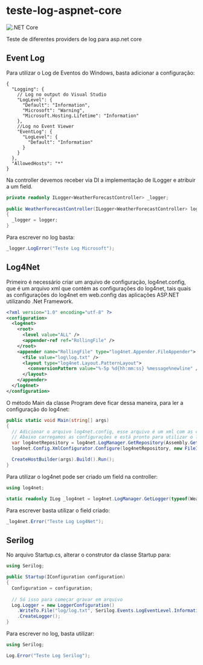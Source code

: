 # teste-log-aspnet-core

![.NET Core](https://github.com/fformis/teste-log-aspnet-core/workflows/.NET%20Core/badge.svg?event=push)

Teste de diferentes providers de log para asp.net core

## Event Log

Para utilizar o Log de Eventos do Windows, basta adicionar a configuração:

```JSONP
{
  "Logging": {
    // Log no output do Visual Studio
    "LogLevel": {
      "Default": "Information",
      "Microsoft": "Warning",
      "Microsoft.Hosting.Lifetime": "Information"
    },
    //Log no Event Viewer
    "EventLog": {
      "LogLevel": {
        "Default": "Information"
      }
    }
  },
  "AllowedHosts": "*"
}
```
Na controller devemos receber via DI a implementação de ILogger<T> e atribuir a um field.

```C#
private readonly ILogger<WeatherForecastController> _logger;
        
public WeatherForecastController(ILogger<WeatherForecastController> logger)
{
  _logger = logger;
}
```

Para escrever no log basta:

```C#
_logger.LogError("Teste Log Microsoft");
```

## Log4Net

Primeiro é necessário criar um arquivo de configuração, log4net.config, que é um arquivo xml que contém as configurações do log4net, tais quais as configurações do log4net em web.config das aplicações ASP.NET utilizando .Net Framework.

```XML
<?xml version="1.0" encoding="utf-8" ?>
<configuration>
  <log4net>
    <root>
      <level value="ALL" />
      <appender-ref ref="RollingFile" />
    </root>
    <appender name="RollingFile" type="log4net.Appender.FileAppender">
      <file value="log\log.txt" />
      <layout type="log4net.Layout.PatternLayout">
        <conversionPattern value="%-5p %d{hh:mm:ss} %message%newline" />
      </layout>
    </appender>
  </log4net>
</configuration>
```

O método Main da classe Program deve ficar dessa maneira, para ler a configuração do log4net:

```C#
public static void Main(string[] args)
{
  // Adicionar o arquivo log4net.config, esse arquivo é um xml com as configurações do log.
  // Abaixo carregamos as configurações e está pronto para utilizar o log4net.
  var log4netRepository = log4net.LogManager.GetRepository(Assembly.GetEntryAssembly());
  log4net.Config.XmlConfigurator.Configure(log4netRepository, new FileInfo("log4net.config"));

  CreateHostBuilder(args).Build().Run();
}
```

Para utilizar o log4net pode ser criado um field na controller:

```C#
using log4net;
```
```C#
static readonly ILog _log4net = log4net.LogManager.GetLogger(typeof(WeatherForecastController));
```

Para escrever basta utilizar o field criado:

```C#
_log4net.Error("Teste Log Log4Net");
```

## Serilog

No arquivo Startup.cs, alterar o construtor da classe Startup para:

```C#
using Serilog;
```
```C#
public Startup(IConfiguration configuration)
{
  Configuration = configuration;
  
  // Só isso para começar gravar em arquivo
  Log.Logger = new LoggerConfiguration()
    .WriteTo.File("log/log.txt", Serilog.Events.LogEventLevel.Information)
    .CreateLogger();
}
```

Para escrever no log, basta utilizar:

```C#
using Serilog;
```
```C#
Log.Error("Teste Log Serilog");
```
